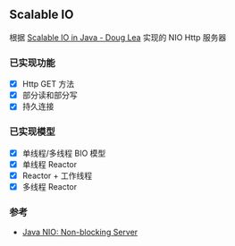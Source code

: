 ## Scalable IO
根据 [Scalable IO in Java - Doug Lea](http://gee.cs.oswego.edu/dl/cpjslides/nio.pdf) 实现的 NIO Http 服务器

### 已实现功能
- [x] Http GET 方法
- [x] 部分读和部分写
- [x] 持久连接

### 已实现模型
- [x] 单线程/多线程 BIO 模型
- [x] 单线程 Reactor
- [x] Reactor + 工作线程
- [x] 多线程 Reactor

### 参考
- [Java NIO: Non-blocking Server](http://tutorials.jenkov.com/java-nio/non-blocking-server.html)
